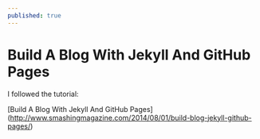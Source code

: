 ```yaml
---
published: true
---
```


# Build A Blog With Jekyll And GitHub Pages


I followed the tutorial: 

[Build A Blog With Jekyll And GitHub Pages] (http://www.smashingmagazine.com/2014/08/01/build-blog-jekyll-github-pages/)
